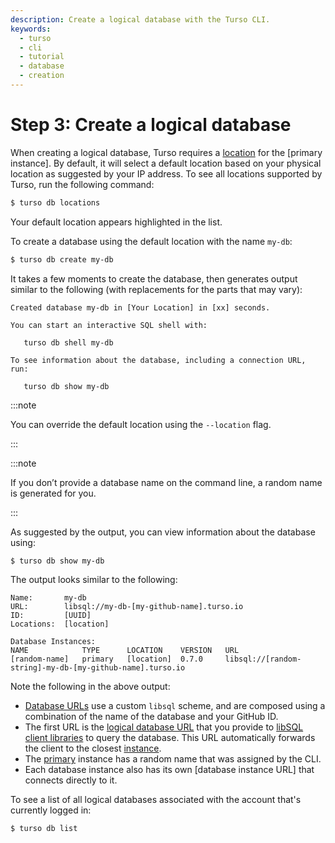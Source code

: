 ```yaml
---
description: Create a logical database with the Turso CLI.
keywords:
  - turso
  - cli
  - tutorial
  - database
  - creation
---
```


# Step 3: Create a logical database

When creating a logical database, Turso requires a [location] for the [primary
instance]. By default, it will select a default location based on your physical
location as suggested by your IP address.  To see all locations supported by
Turso, run the following command:

```bash
$ turso db locations
```

Your default location appears highlighted in the list.

To create a database using the default location with the name `my-db`:

```bash
$ turso db create my-db
```

It takes a few moments to create the database, then generates output similar to
the following (with replacements for the parts that may vary):

```
Created database my-db in [Your Location] in [xx] seconds.

You can start an interactive SQL shell with:

   turso db shell my-db

To see information about the database, including a connection URL, run:

   turso db show my-db
```

:::note

You can override the default location using the `--location` flag.

:::

:::note

If you don’t provide a database name on the command line, a random name is
generated for you.

:::

As suggested by the output, you can view information about the database using:

```bash
$ turso db show my-db
```

The output looks similar to the following:

```
Name:       my-db
URL:        libsql://my-db-[my-github-name].turso.io
ID:         [UUID]
Locations:  [location]

Database Instances:
NAME            TYPE      LOCATION    VERSION   URL
[random-name] 	primary   [location]  0.7.0     libsql://[random-string]-my-db-[my-github-name].turso.io
```

Note the following in the above output:

- [Database URLs] use a custom `libsql` scheme, and are composed using a
  combination of the name of the database and your GitHub ID.
- The first URL is the [logical database URL] that you provide to [libSQL client
  libraries] to query the database. This URL automatically forwards the client
  to the closest [instance].
- The [primary] instance has a random name that was assigned by the CLI.
- Each database instance also has its own [database instance URL] that connects
  directly to it.

To see a list of all logical databases associated with the account that's
currently logged in:

```bash
$ turso db list
```

[location]: /concepts#location
[Database URLs]: /reference/libsql-urls
[logical database URL]: /reference/libsql-urls#logical-database-url
[instance]: /concepts#instance
[primary]: /concepts#primary
[libSQL client libraries]: /reference/client-access

